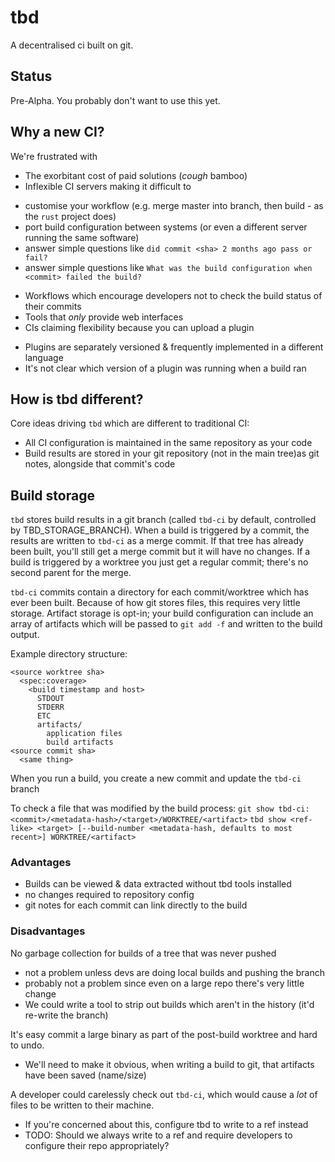 # tbd

A decentralised ci built on git.

## Status

Pre-Alpha. You probably don't want to use this yet.

## Why a new CI?

We're frustrated with

 * The exorbitant cost of paid solutions (*cough* bamboo)
 * Inflexible CI servers making it difficult to
  - customise your workflow (e.g. merge master into branch, then build - as the `rust` project does)
  - port build configuration between systems (or even a different server running the same software)
  - answer simple questions like `did commit <sha> 2 months ago pass or fail?`
  - answer simple questions like `What was the build configuration when <commit> failed the build?`
 * Workflows which encourage developers not to check the build status of their commits
 * Tools that *only* provide web interfaces
 * CIs claiming flexibility because you can upload a plugin
  - Plugins are separately versioned & frequently implemented in a different language
  - It's not clear which version of a plugin was running when a build ran

## How is tbd different?

Core ideas driving `tbd` which are different to traditional CI:

 * All CI configuration is maintained in the same repository as your code
 * Build results are stored in your git repository (not in the main tree)as git notes, alongside that commit's code

## Build storage

`tbd` stores build results in a git branch (called `tbd-ci` by default, controlled by TBD_STORAGE_BRANCH).
When a build is triggered by a commit, the results are written to `tbd-ci` as a merge commit. If that tree has already been built, you'll still get a merge commit but it will have no changes.
If a build is triggered by a worktree you just get a regular commit; there's no second parent for the merge.

`tbd-ci` commits contain a directory for each commit/worktree which has ever been built.
Because of how git stores files, this requires very little storage.
Artifact storage is opt-in; your build configuration can include an array of artifacts which will be passed to `git add -f` and written to the build output.

Example directory structure:

```
<source worktree sha>
  <spec:coverage>
    <build timestamp and host>
      STDOUT
      STDERR
      ETC
      artifacts/
        application files
        build artifacts
<source commit sha>
  <same thing>
```

When you run a build, you create a new commit and update the `tbd-ci` branch

To check a file that was modified by the build process:
`git show tbd-ci:<commit>/<metadata-hash>/<target>/WORKTREE/<artifact>`
`tbd show <ref-like> <target> [--build-number <metadata-hash, defaults to most recent>] WORKTREE/<artifact>`

### Advantages
 * Builds can be viewed & data extracted without tbd tools installed
 * no changes required to repository config
 * git notes for each commit can link directly to the build

### Disadvantages
No garbage collection for builds of a tree that was never pushed
 * not a problem unless devs are doing local builds and pushing the branch
 * probably not a problem since even on a large repo there's very little change
 * We could write a tool to strip out builds which aren't in the history (it'd re-write the branch)

It's easy commit a large binary as part of the post-build worktree and hard to undo.
 * We'll need to make it obvious, when writing a build to git, that artifacts have been saved (name/size)

A developer could carelessly check out `tbd-ci`, which would cause a *lot* of files to be written to their machine.
 * If you're concerned about this, configure tbd to write to a ref instead
 * TODO: Should we always write to a ref and require developers to configure their repo appropriately?
